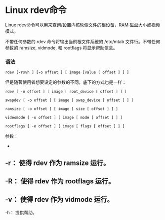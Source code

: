 # Linux rdev命令

Linux rdev命令可以用来查询/设置内核映像文件的根设备，RAM 磁盘大小或视频模式。

不带任何参数的 rdev 命令将输出当前根文件系统的 /etc/mtab 文件行。不带任何参数的 ramsize, vidmode, 和 rootflags 将显示帮助信息。

### 语法

    rdev [-rsvh ] [-o offset ] [ image [value [ offset ] ] ]

但是随著使用者想要设定的参数的不同，底下的方式也是一样：

    rdev [ -o offset ] [ image [ root_device [ offset ] ] ]

    swapdev [ -o offset ] [ image [ swap_device [ offset ] ] ]

    ramsize [ -o offset ] [ image [ size [ offset ] ] ]

    videomode [ -o offset ] [ image [ mode [ offset ] ] ]

    rootflags [ -o offset ] [ image [ flags [ offset ] ] ]

参数：

- 
-r：
使得 rdev 作为 ramsize 运行。
- 
-R：
使得 rdev 作为 rootflags 运行。
- 
-v：
使得 rdev 作为 vidmode 运行。
- 
-h：
提供帮助。